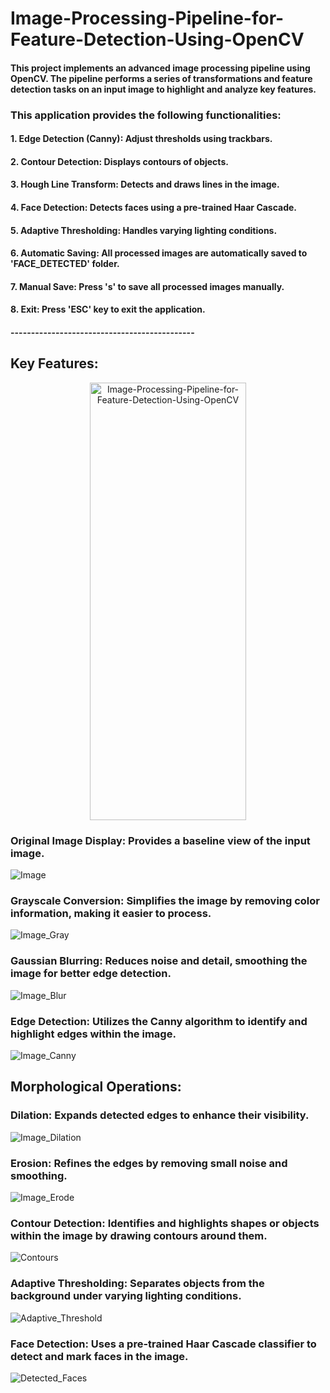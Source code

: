 # Image-Processing-Pipeline-for-Feature-Detection-Using-OpenCV

#### This project implements an advanced image processing pipeline using OpenCV. The pipeline performs a series of transformations and feature detection tasks on an input image to highlight and analyze key features.
### This application provides the following functionalities:
#### 1. Edge Detection (Canny): Adjust thresholds using trackbars.
#### 2. Contour Detection: Displays contours of objects.
#### 3. Hough Line Transform: Detects and draws lines in the image.
#### 4. Face Detection: Detects faces using a pre-trained Haar Cascade.
#### 5. Adaptive Thresholding: Handles varying lighting conditions.
#### 6. Automatic Saving: All processed images are automatically saved to 'FACE_DETECTED' folder.
#### 7. Manual Save: Press 's' to save all processed images manually.
#### 8. Exit: Press 'ESC' key to exit the application.
#### --------------------------------------------- 

## Key Features:
<div style="text-align: center;">
  <img src="https://github.com/user-attachments/assets/3934426d-fefe-4c3f-b795-433bf82ea82c" alt="Image-Processing-Pipeline-for-Feature-Detection-Using-OpenCV" width="250" height="700"/>
</div>


### Original Image Display: Provides a baseline view of the input image.
![Image](https://github.com/user-attachments/assets/0a0f092d-1124-4d59-9554-ffbcadd72163)

### Grayscale Conversion: Simplifies the image by removing color information, making it easier to process.
![Image_Gray](https://github.com/user-attachments/assets/9d20cf14-9f29-4f43-8321-73a1965f8718)

### Gaussian Blurring: Reduces noise and detail, smoothing the image for better edge detection.
![Image_Blur](https://github.com/user-attachments/assets/1f05a19f-41f7-4359-8732-6cba7cf077c3)

### Edge Detection: Utilizes the Canny algorithm to identify and highlight edges within the image.
![Image_Canny](https://github.com/user-attachments/assets/c17de9ed-4d4b-4e83-890e-053fa6932f85)

## Morphological Operations:
### Dilation: Expands detected edges to enhance their visibility.
![Image_Dilation](https://github.com/user-attachments/assets/f7f126f6-6c23-4b9f-8d94-7c7f9939be9e)

### Erosion: Refines the edges by removing small noise and smoothing.
![Image_Erode](https://github.com/user-attachments/assets/29dbe26f-4dda-4498-ad22-7256b2a8d51a)

### Contour Detection: Identifies and highlights shapes or objects within the image by drawing contours around them.
![Contours](https://github.com/user-attachments/assets/7f5d914c-6f10-49ab-a890-ebee327c109b)

### Adaptive Thresholding: Separates objects from the background under varying lighting conditions.
![Adaptive_Threshold](https://github.com/user-attachments/assets/501e8b5e-a62b-4177-a07b-3a4ddf65ed9b)

### Face Detection: Uses a pre-trained Haar Cascade classifier to detect and mark faces in the image.
![Detected_Faces](https://github.com/user-attachments/assets/a0e02308-516b-4aff-afe3-34185b338a75)


